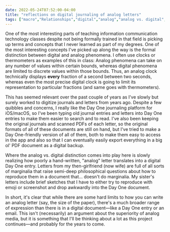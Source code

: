 ```yaml
---
date: 2022-05-24T07:52:00-04:00
title: "reflections on digital journaling of analog letters"
tags: ["macro","Relationships","digital","analog","analog vs. digital","Day One","journals","letters","ICT","ICT program","teaching"]
---
```


One of the most interesting parts of teaching information communication technology classes despite not being formally trained in that field is picking up terms and concepts that I never learned as part of my degrees. One of the most interesting concepts I've picked up along the way is the formal distinction between digital and analog phenomena. I often use clocks or thermometers as examples of this in class: Analog phenomena can take on any number of values within certain bounds, whereas digital phenomena are limited to discrete values within those bounds. Thus, an analog clock technically displays **every** fraction of a second between two seconds, whereas even the most precise digital clock is going to limit its representation to particular fractions (and same goes with thermometers). 

This has seemed relevant over the past couple of years as I've slowly but surely worked to digitize journals and letters from years ago. Despite a few quibbles and concerns, I really like the Day One journaling platform for iOS/macOS, so I've been typing old journal entries and letters into Day One entries to make them easier to search and to read. I've also been keeping the original journals and scanned PDFs of each letter, so the original formats of all of these documents are still on hand, but I've tried to make a Day One-friendly version of all of them, both to make them easy to access in the app and also so that I can eventually easily export everything in a big ol' PDF document as a digital backup. 

Where the analog vs. digital distinction comes into play here is slowly realizing how poorly a hand-written, "analog" letter translates into a digital Day One entry. Letters from my then-girlfriend (now wife) are full of all sorts of marginalia that raise semi-deep philosophical questions about how to reproduce them in a document that... doesn't do marginalia. My sister's letters include brief sketches that I have to either try to reproduce with emoji or screenshot and drop awkwardly into the Day One document. 

In short, it's clear that while there are some hard limits to how you can write an analog letter (say, the size of the paper), there's a much broader range of expression than there is in a digital document—like a Day One entry or an email. This isn't (necessarily) an argument about the superiority of analog media, but it is something that I'll be thinking about a lot as this project continues—and probably for the years to come. 